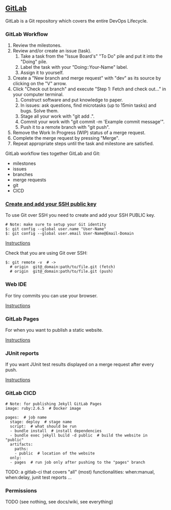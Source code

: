 ## [GitLab](https://gitlab.com/)

GitLab is a Git repository which covers the entire DevOps Lifecycle.  

### GitLab Workflow

1) Review the milestones.
2) Review and/or create an issue (task).
    1) Take a task from the "Issue Board's" "To Do" pile and put it into the "Doing" pile.
    2) Label the task with your "Doing::Your-Name" label.
    3) Assign it to yourself.
3) Create a "New branch and merge request" with "dev" as its source by clicking on the "V" arrow.
4) Click "Check out branch" and execute "Step 1: Fetch and check out..." in your computer terminal.
    1) Construct software and put knowledge to paper.
    2) In issues: ask questions, find microtasks (up to 15min tasks) and bugs. Solve them.
    3) Stage all your work with "git add .".
    4) Commit your work with "git commit -m 'Example commit message'".
    5) Push it to a remote branch with "git push".
5) Remove the Work In Progress (WIP) status of a merge request.
6) Complete the merge request by pressing "Merge".
7) Repeat appropriate steps until the task and milestone are satisfied.

GitLab workflow ties together GitLab and Git:
* milestones
* issues
* branches
* merge requests
* git
* CICD

### [Create and add your SSH public key](https://docs.gitlab.com/ee/gitlab-basics/create-your-ssh-keys.html)

To use Git over SSH you need to create and add your SSH PUBLIC key.  

```
# Note: make sure to setup your Git identity
$: git config --global user.name "User-Name"
$: git config --global user.email User-Name@Email-Domain
```

[Instructions](Docs/User/General/SSH)

Check that you are using Git over SSH:
```
$: git remote -v  # ->
  # origin	git@_domain:path/to/file.git (fetch)
  # origin	git@_domain:path/to/file.git (push)
```

### Web IDE

For tiny commits you can use your browser.  

[Instructions](Docs/Projects/Repositories/WebIDE)

### GitLab Pages

For when you want to publish a static website.  

[Instructions](Docs/CICD/GitLabPages/CICD/GitLabPages)

### JUnit reports

If you want JUnit test results displayed on a merge request after every push.  

[Instructions](Docs/CICD/JUnitTestReports)

### GitLab CICD

```
# Note: for publishing Jekyll GitLab Pages
image: ruby:2.6.5  # Docker image

pages:  # job name
  stage: deploy  # stage name
  script:  # what should be run
  - bundle install  # install dependencies
  - bundle exec jekyll build -d public  # build the website in "public"
  artifacts:
    paths:
    - public  # location of the website
  only:
  - pages  # run job only after pushing to the "pages" branch
```

TODO: a gitlab-ci that covers "all" (most) functionalities: when:manual, when:delay, junit test reports ...

### Permissions

TODO (see nothing, see docs/wiki, see everything)
